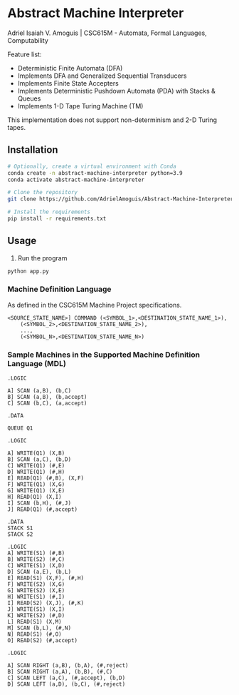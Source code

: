 # Abstract Machine Interpreter

Adriel Isaiah V. Amoguis | CSC615M - Automata, Formal Languages, Computability

Feature list:

-   Deterministic Finite Automata (DFA)
-   Implements DFA and Generalized Sequential Transducers
-   Implements Finite State Accepters
-   Implements Deterministic Pushdown Automata (PDA) with Stacks & Queues
-   Implements 1-D Tape Turing Machine (TM)

This implementation does not support non-determinism and 2-D Turing tapes.

## Installation

```bash
# Optionally, create a virtual environment with Conda
conda create -n abstract-machine-interpreter python=3.9
conda activate abstract-machine-interpreter

# Clone the repository
git clone https://github.com/AdrielAmoguis/Abstract-Machine-Interpreter.git

# Install the requirements
pip install -r requirements.txt
```

## Usage

1. Run the program

```bash
python app.py
```

### Machine Definition Language

As defined in the CSC615M Machine Project specifications.

```
<SOURCE_STATE_NAME>] COMMAND (<SYMBOL_1>,<DESTINATION_STATE_NAME_1>),
    (<SYMBOL_2>,<DESTINATION_STATE_NAME_2>),
    ...,
    (<SYMBOL_N>,<DESTINATION_STATE_NAME_N>)
```

### Sample Machines in the Supported Machine Definition Language (MDL)

```
.LOGIC

A] SCAN (a,B), (b,C)
B] SCAN (a,B), (b,accept)
C] SCAN (b,C), (a,accept)
```

```
.DATA

QUEUE Q1

.LOGIC

A] WRITE(Q1) (X,B)
B] SCAN (a,C), (b,D)
C] WRITE(Q1) (#,E)
D] WRITE(Q1) (#,H)
E] READ(Q1) (#,B), (X,F)
F] WRITE(Q1) (X,G)
G] WRITE(Q1) (X,E)
H] READ(Q1) (X,I)
I] SCAN (b,H), (#,J)
J] READ(Q1) (#,accept)
```

```
.DATA
STACK S1
STACK S2

.LOGIC
A] WRITE(S1) (#,B)
B] WRITE(S2) (#,C)
C] WRITE(S1) (X,D)
D] SCAN (a,E), (b,L)
E] READ(S1) (X,F), (#,H)
F] WRITE(S2) (X,G)
G] WRITE(S2) (X,E)
H] WRITE(S1) (#,I)
I] READ(S2) (X,J), (#,K)
J] WRITE(S1) (X,I)
K] WRITE(S2) (#,D)
L] READ(S1) (X,M)
M] SCAN (b,L), (#,N)
N] READ(S1) (#,O)
O] READ(S2) (#,accept)
```

```
.LOGIC

A] SCAN RIGHT (a,B), (b,A), (#,reject)
B] SCAN RIGHT (a,A), (b,B), (#,C)
C] SCAN LEFT (a,C), (#,accept), (b,D)
D] SCAN LEFT (a,D), (b,C), (#,reject)
```
